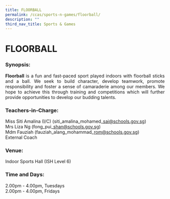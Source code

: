 ```yaml
---
title: FLOORBALL
permalink: /ccas/sports-n-games/floorball/
description: ""
third_nav_title: Sports & Games
---
```

# FLOORBALL

### Synopsis:

<p style="text-align: justify;"><b>Floorball</b> is a fun and fast-paced sport played indoors with floorball sticks and a ball. We seek to build character, develop teamwork, promote responsibility and foster a sense of camaraderie among our members. We hope to achieve this through training and competitions which will further provide opportunities to develop our budding talents.</p>



### Teachers-in-Charge:

Miss Siti Amalina (I/C) (siti\_amalina\_mohamed\_sai@schools.gov.sg)   
Mrs Liza Ng (fong\_pui\_shan@schools.gov.sg)   
Mdm Fauziah (fauziah\_alang\_mohammad\_rom@schools.gov.sg)   
External Coach

### **Venue:**

Indoor Sports Hall (ISH Level 6)

### **Time and Days:**

2.00pm - 4.00pm, Tuesdays   
2.00pm - 4.00pm, Fridays